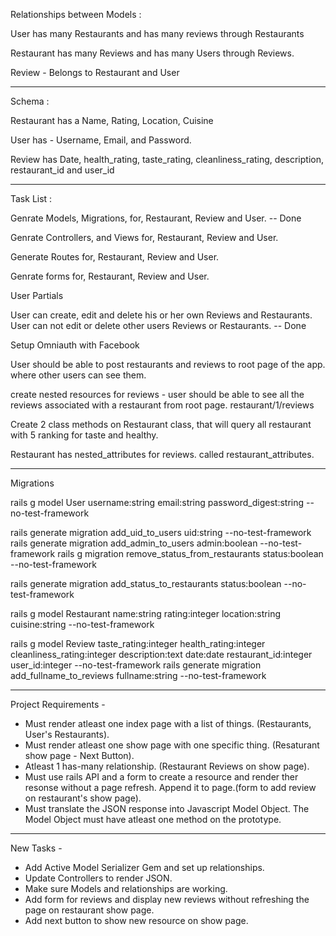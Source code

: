 Relationships between Models :

User has many Restaurants and has many reviews through Restaurants

Restaurant has many Reviews and has many Users through Reviews.

Review - Belongs to Restaurant and User

__________________________________________________________________________________________________________

Schema :

Restaurant has a Name, Rating, Location, Cuisine

User has - Username, Email, and Password.

Review has Date, health_rating, taste_rating, cleanliness_rating, description, restaurant_id and user_id

__________________________________________________________________________________________________________

Task List :

Genrate Models, Migrations, for, Restaurant, Review and User. -- Done

Genrate Controllers, and Views for, Restaurant, Review and User.

Generate Routes for, Restaurant, Review and User.

Genrate forms for, Restaurant, Review and User.

User Partials

User can create, edit and delete his or her own Reviews and Restaurants. User can not edit or delete other users Reviews or Restaurants.  -- Done

Setup Omniauth with Facebook

User should be able to post restaurants and reviews to root page of the app. where other users can see them.

create nested resources for reviews - user should be able to see all the reviews associated with a restaurant from root page. restaurant/1/reviews

Create 2 class methods on Restaurant class, that will query all restaurant with 5 ranking for taste and healthy.



Restaurant has nested_attributes for reviews. called restaurant_attributes.

_________________________________________________________________________________________________________

Migrations

rails g model User username:string email:string password_digest:string --no-test-framework

rails generate migration add_uid_to_users uid:string --no-test-framework
rails generate migration add_admin_to_users admin:boolean --no-test-framework
rails g migration remove_status_from_restaurants status:boolean --no-test-framework

rails generate migration add_status_to_restaurants status:boolean --no-test-framework

rails g model Restaurant name:string rating:integer location:string cuisine:string --no-test-framework

rails g model Review taste_rating:integer health_rating:integer cleanliness_rating:integer description:text date:date restaurant_id:integer user_id:integer --no-test-framework
rails generate migration add_fullname_to_reviews fullname:string --no-test-framework
____________________________________________________________________________________________________

Project Requirements -

- Must render atleast one index page with a list of things. (Restaurants, User's Restaurants).
- Must render atleast one show page with one specific thing. (Resaturant show page - Next Button).
- Atleast 1 has-many relationship. (Restaurant Reviews on show page).
- Must use rails API and a form to create a resource and render ther resonse without a page refresh. Append it to page.(form to add review on restaurant's show page).
- Must translate the JSON response into Javascript Model Object. The Model Object must have atleast one method on the prototype.

______________________________________________________________________________________________________

New Tasks -

- Add Active Model Serializer Gem and set up relationships. 
- Update Controllers to render JSON. 
- Make sure Models and relationships are working.
- Add form for reviews and display new reviews without refreshing the page on restaurant show page.
- Add next button to show new resource on show page. 